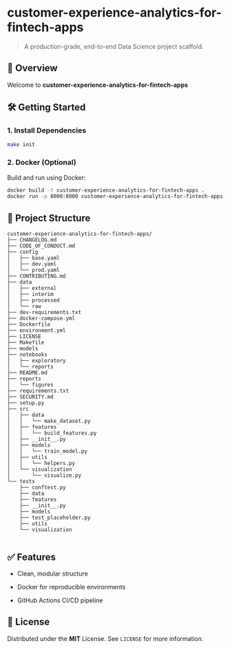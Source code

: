 # customer-experience-analytics-for-fintech-apps
> A production-grade, end-to-end Data Science project scaffold.

## 🚀 Overview

Welcome to **customer-experience-analytics-for-fintech-apps**

## 🛠️ Getting Started

### 1. Install Dependencies

```bash
make init
```

### 2. Docker (Optional)

Build and run using Docker:

```bash
docker build -t customer-experience-analytics-for-fintech-apps .
docker run -p 8000:8000 customer-experience-analytics-for-fintech-apps
```

## 📁 Project Structure

```
customer-experience-analytics-for-fintech-apps/
├── CHANGELOG.md
├── CODE_OF_CONDUCT.md
├── config
│   ├── base.yaml
│   ├── dev.yaml
│   └── prod.yaml
├── CONTRIBUTING.md
├── data
│   ├── external
│   ├── interim
│   ├── processed
│   └── raw
├── dev-requirements.txt
├── docker-compose.yml
├── Dockerfile
├── environment.yml
├── LICENSE
├── Makefile
├── models
├── notebooks
│   ├── exploratory
│   └── reports
├── README.md
├── reports
│   └── figures
├── requirements.txt
├── SECURITY.md
├── setup.py
├── src
│   ├── data
│   │   └── make_dataset.py
│   ├── features
│   │   └── build_features.py
│   ├── __init__.py
│   ├── models
│   │   └── train_model.py
│   ├── utils
│   │   └── helpers.py
│   └── visualization
│       └── visualize.py
└── tests
    ├── conftest.py
    ├── data
    ├── features
    ├── __init__.py
    ├── models
    ├── test_placeholder.py
    ├── utils
    └── visualization


```

## ✅ Features

- Clean, modular structure


- Docker for reproducible environments
- GitHub Actions CI/CD pipeline

## 📜 License

Distributed under the **MIT** License. See `LICENSE` for more information.
